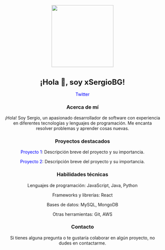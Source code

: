 <div style="text-align: center;">
   <img src="https://media.giphy.com/media/v1.Y2lkPTc5MGI3NjExa3Zqd2c1bWc2Y3A4aDB0aGF0MHM3NjE5eHRtMnBqaXk4azQ3ODdqYiZlcD12MV9pbnRlcm5hbF9naWZfYnlfaWQmY3Q9Zw/kH6CqYiquZawmU1HI6/giphy.gif" width="200"/>
   <h1 style="text-align: center; font-size: 24px;">¡Hola 👋, soy xSergioBG!</h1>
   <p style="text-align: center;">
      <a href="https://twitter.com/xSergioBG" style="text-decoration: none; color: blue;">Twitter</a>
   </p>
   <h3 style="text-align: center;">Acerca de mí</h3>
   <p style="text-align: center;">¡Hola! Soy Sergio, un apasionado desarrollador de software con experiencia en diferentes tecnologías y lenguajes de programación. Me encanta resolver problemas y aprender cosas nuevas.</p>
   <h3 style="text-align: center;">Proyectos destacados</h3>
   <div style="text-align: center;">
      <p><a href="https://github.com/xSergioBG/REACT-PERSONAL-BOILERPLATE" style="text-decoration: none; color: blue;">Proyecto 1</a>: Descripción breve del proyecto y su importancia.</p>
      <p><a href="https://github.com/xSergioBG/python-guide" style="text-decoration: none; color: blue;">Proyecto 2</a>: Descripción breve del proyecto y su importancia.</p>
   </div>
   <h3 style="text-align: center;">Habilidades técnicas</h3>
   <div style="text-align: center;">
      <p>Lenguajes de programación: JavaScript, Java, Python</p>
      <p>Frameworks y librerías: React</p>
      <p>Bases de datos: MySQL, MongoDB</p>
      <p>Otras herramientas: Git, AWS</p>
   </div>
   <h3 style="text-align: center;">Contacto</h3>
   <p style="text-align: center;">Si tienes alguna pregunta o te gustaría colaborar en algún proyecto, no dudes en contactarme.</p>
</div>
